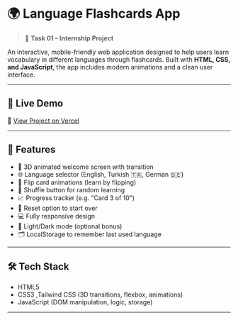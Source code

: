 # 🌍 Language Flashcards App

> 📝 **Task 01 – Internship Project**

An interactive, mobile-friendly web application designed to help users learn vocabulary in different languages through flashcards. Built with **HTML, CSS, and JavaScript**, the app includes modern animations and a clean user interface.

---

## 🚀 Live Demo

🔗 [View Project on Vercel](https://language-flashcards-innovotech.vercel.app)

---

## 🧠 Features

- 🎉 3D animated welcome screen with transition
- 🌐 Language selector (English, Turkish 🇹🇷, German 🇩🇪)
- 🔁 Flip card animations (learn by flipping)
- 🎲 Shuffle button for random learning
- 📈 Progress tracker (e.g. "Card 3 of 10")
- 🔄 Reset option to start over
- 💻 Fully responsive design
- 🌙 Light/Dark mode (optional bonus)
- 🗂️ LocalStorage to remember last used language

---

## 🛠️ Tech Stack

- HTML5  
- CSS3 ,Tailwind CSS (3D transitions, flexbox, animations)  
- JavaScript (DOM manipulation, logic, storage)

---

